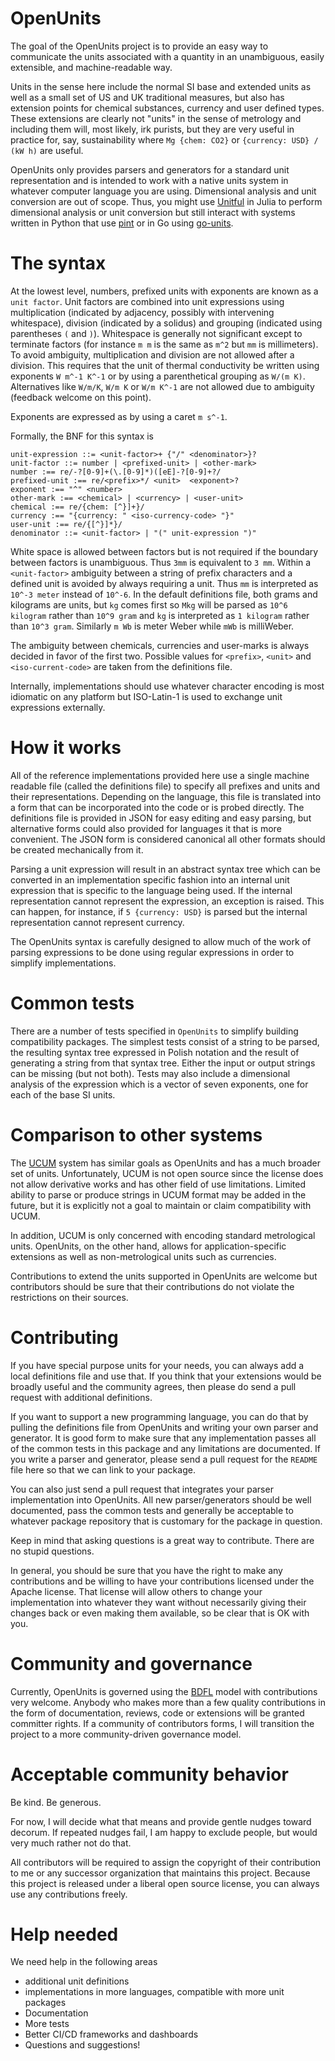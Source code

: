 # OpenUnits

The goal of the OpenUnits project is to provide an easy way to communicate the units associated with a quantity in an unambiguous, easily extensible, and machine-readable way.

Units in the sense here include the normal SI base and extended units as well as a small set of US and UK traditional measures, but also has extension points for chemical substances, currency and user defined types. These extensions are clearly not "units" in the sense of metrology and including them will, most likely, irk purists, but they are very useful in practice for, say, sustainability where `Mg {chem: CO2}` or `{currency: USD} / (kW h)` are useful.

OpenUnits only provides parsers and generators for a standard unit representation and is intended to work with a native units system in whatever computer language you are using. Dimensional analysis and unit conversion are out of scope. Thus, you might use [Unitful](https://painterqubits.github.io/Unitful.jl/stable/) in Julia to perform dimensional analysis or unit conversion but still interact with systems written in Python that use [pint](https://pint.readthedocs.io/en/stable/) or in Go using [go-units](https://github.com/bcicen/go-units).

# The syntax
At the lowest level, numbers, prefixed units with exponents are known as a `unit factor`. Unit factors are combined into unit expressions using multiplication (indicated by adjacency, possibly with intervening whitespace), division (indicated by a solidus) and grouping (indicated using parentheses `(` and `)`). Whitespace is generally not significant except to terminate factors (for instance `m m` is the same as `m^2` but `mm` is millimeters). To avoid ambiguity, multiplication and division are not allowed after a division. This requires that the unit of thermal conductivity be written using exponents `W m^-1 K^-1` or by using a parenthetical grouping as `W/(m K)`. Alternatives like `W/m/K`, `W/m K` or `W/m K^-1` are not allowed due to ambiguity (feedback welcome on this point).

Exponents are expressed as by using a caret `m s^-1`.

Formally, the BNF for this syntax is

```
unit-expression ::= <unit-factor>+ {"/" <denominator>}?
unit-factor ::= number | <prefixed-unit> | <other-mark>
number :== re/-?[0-9]+(\.[0-9]*)([eE]-?[0-9]+?/
prefixed-unit :== re/<prefix>*/ <unit>  <exponent>?
exponent :== "^" <number>
other-mark :== <chemical> | <currency> | <user-unit>
chemical :== re/{chem: [^}]+}/
currency :== "{currency: " <iso-currency-code> "}"
user-unit :== re/{[^}]*}/
denominator ::= <unit-factor> | "(" unit-expression ")"
```
White space is allowed between factors but is not required if the boundary between factors is unambiguous. Thus `3mm` is
equivalent to `3 mm`. Within a `<unit-factor>` ambiguity between a string of prefix characters and a defined unit is avoided by always requiring a unit. Thus `mm` is interpreted as `10^-3 meter` instead of `10^-6`. In the default definitions file, both grams and kilograms are units, but `kg` comes first so `Mkg` will be parsed as `10^6 kilogram` rather than `10^9 gram` and `kg` is interpreted as `1 kilogram` rather than `10^3 gram`. Similarly `m Wb` is meter Weber while `mWb` is milliWeber. 

The ambiguity between chemicals, currencies and user-marks is always decided in favor of the first two. Possible values for `<prefix>`, `<unit>` and `<iso-current-code>` are taken from the definitions file.

Internally, implementations should use whatever character encoding is most idiomatic on any platform but ISO-Latin-1 is used to exchange unit expressions externally.

# How it works
All of the reference implementations provided here use a single machine readable file (called the definitions file) to specify all prefixes and units and their representations. Depending on the language, this file is translated into a form that can be incorporated into the code or is probed directly. The definitions file is provided in JSON for easy editing and easy parsing, but alternative forms could also provided for languages it that is more convenient. The JSON form is considered canonical all other formats should be created mechanically from it.

Parsing a unit expression will result in an abstract syntax tree which can be converted in an implementation specific fashion into an internal unit expression that is specific to the language being used. If the internal representation cannot represent the expression, an exception is raised. This can happen, for instance, if `5 {currency: USD}` is parsed but the internal representation cannot represent currency. 

The OpenUnits syntax is carefully designed to allow much of the work of parsing expressions to be done using regular expressions in order to simplify implementations.

# Common tests
There are a number of tests specified in `OpenUnits` to simplify building compatibility packages. The simplest tests consist of a string to be parsed, the resulting syntax tree expressed in Polish notation and the result of generating a string from that syntax tree. Either the input or output strings can be missing (but not both). Tests may also include a dimensional analysis of the expression which is a vector of seven exponents, one for each of the base SI units.

# Comparison to other systems
The [UCUM](https://github.com/ucum-org/ucum) system has similar goals as OpenUnits and has a much broader set of units. Unfortunately, UCUM is not open source since the license does not allow derivative works and has other field of use limitations. Limited ability to parse or produce strings in UCUM format may be added in the future, but it is explicitly not a goal to maintain or claim compatibility with UCUM. 

In addition, UCUM is only concerned with encoding standard metrological units. OpenUnits, on the other hand, allows for application-specific extensions as well as non-metrological units such as currencies.

Contributions to extend the units supported in OpenUnits are welcome but contributors should be sure that their contributions do not violate the restrictions on their sources. 

# Contributing
If you have special purpose units for your needs, you can always add a local definitions file and use that. If you think that your extensions would be broadly useful and the community agrees, then please do send a pull request with additional definitions.

If you want to support a new programming language, you can do that by pulling the definitions file from OpenUnits and writing your own parser and generator. It is good form to make sure that any implementation passes all of the common tests in this package and any limitations are documented. If you write a parser and generator, please send a pull request for the `README` file here so that we can link to your package.

You can also just send a pull request that integrates your parser implementation into OpenUnits. All new parser/generators should be well documented, pass the common tests and generally be acceptable to whatever package repository that is customary for the package in question.

Keep in mind that asking questions is a great way to contribute. There are no stupid questions.

In general, you should be sure that you have the right to make any contributions and be willing to have your contributions licensed under the Apache license. That license will allow others to change your implementation into whatever they want without necessarily giving their changes back or even making them available, so be clear that is OK with you.

# Community and governance
Currently, OpenUnits is governed using the [BDFL](https://en.wikipedia.org/wiki/Benevolent_dictator_for_life) model with contributions very welcome. Anybody who makes more than a few quality contributions in the form of documentation, reviews, code or extensions will be granted committer rights. If a community of contributors forms, I will transition the project to a more community-driven governance model.

# Acceptable community behavior
Be kind. Be generous. 

For now, I will decide what that means and provide gentle nudges toward decorum. If repeated nudges fail, I am happy to exclude people, but would very much rather not do that. 

All contributors will be required to assign the copyright of their contribution to me or any successor organization that maintains this project. Because this project is released under a liberal open source license, you can always use any contributions freely.

# Help needed
We need help in the following areas
* additional unit definitions
* implementations in more languages, compatible with more unit packages
* Documentation
* More tests
* Better CI/CD frameworks and dashboards
* Questions and suggestions!

